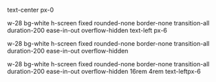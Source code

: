 text-center px-0

w-28 bg-white h-screen fixed rounded-none border-none transition-all duration-200 ease-in-out overflow-hidden text-left px-6

w-28 bg-white h-screen fixed rounded-none border-none transition-all duration-200 ease-in-out overflow-hidden

w-28 bg-white h-screen fixed rounded-none border-none transition-all duration-200 ease-in-out overflow-hidden 16rem 4rem text-leftpx-6